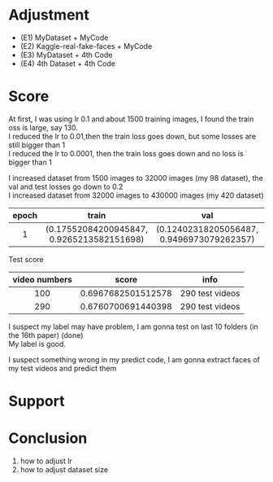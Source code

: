 # Adjustment  
- (E1) MyDataset +  MyCode
- (E2) Kaggle-real-fake-faces + MyCode
- (E3) MyDataset + 4th Code
- (E4) 4th Dataset +  4th Code


# Score
At first, I was using lr 0.1 and about 1500 training images, I found the train  oss is large, say 130. <br>
I reduced the lr to 0.01,then the train loss goes down, but some losses are still bigger than 1<br>
I reduced the lr to 0.0001, then the train loss goes down and no loss is bigger than 1 <br>

I increased dataset from 1500 images to 32000 images (my 98 dataset), the val and test losses go down to 0.2 <br>
I increased dataset from 32000 images to 430000 images (my 420 dataset) <br>

|epoch|train|val|test|info|
|:--:|:--:|:--:|:--:|:--:|
|1|(0.17552084200945847, 0.9265213582151698)|(0.12402318205056487, 0.9496973079262357)|(0.11608333078523476, 0.953125)|420 dataset|

Test score

|video numbers | score|info|
|:--:|:--:|:--:|
|100|0.6967682501512578|290 test videos|
|290|0.6760700691440398|290 test videos|

I suspect my label may have problem, I am gonna test on last 10 folders (in the 16th paper) (done) <br>
My label is good.

I suspect something wrong in my predict code, I am gonna extract faces of my test videos and predict them <br>

# Support

# Conclusion


1) how to adjust lr
2) how to adjust dataset size
